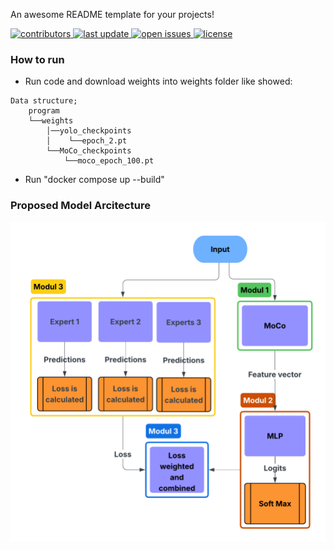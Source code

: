 
  <p>
    An awesome README template for your projects! 
  </p>
  
  
<!-- Badges -->
<p>
  <a href="https://github.com/T4t00N/P4-Concept-drift/graphs/contributors">
    <img src="https://img.shields.io/github/contributors/T4t00N/P4-Concept-drift" alt="contributors" />
  </a>
  <a href="https://github.com/T4t00N/P4-Concept-drift/commits">
    <img src="https://img.shields.io/github/last-commit/T4t00N/P4-Concept-drift" alt="last update" />
  </a>
  <a href="https://github.com/T4t00N/P4-Concept-drift/issues">
    <img src="https://img.shields.io/github/issues/T4t00N/P4-Concept-drift" alt="open issues" />
  </a>
  <a href="https://github.com/T4t00N/P4-Concept-drift/blob/develop/LICENSE">
    <img src="https://img.shields.io/github/license/T4t00N/P4-Concept-drift.svg" alt="license" />
  </a>
</p>





### **How to run**

- Run code and download weights into weights folder like showed:

```mermaid
Data structure;
    program
    └──weights
        │──yolo_checkpoints
        │    └──epoch_2.pt
        └──MoCo_checkpoints
            └──moco_epoch_100.pt
```

- Run "docker compose up --build"


### Proposed Model Arcitecture

<div align="center"> 
  <img src="misc/baseline_architecture.png" alt="Architecture Diagram" />
</div>




